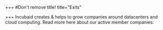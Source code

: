 +++
#Don't remove title!
title="Exits"

+++
Incubaid creates & helps to grow companies around datacenters and cloud computing. Read more here about our active member companies: